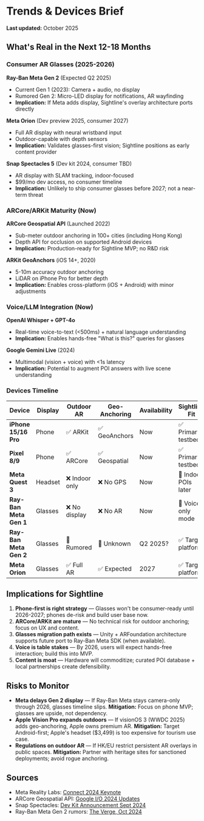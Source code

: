 # Trends & Devices Brief

**Last updated:** October 2025

## What's Real in the Next 12-18 Months

### Consumer AR Glasses (2025-2026)

**Ray-Ban Meta Gen 2** (Expected Q2 2025)
- Current Gen 1 (2023): Camera + audio, no display
- Rumored Gen 2: Micro-LED display for notifications, AR wayfinding
- **Implication:** If Meta adds display, Sightline's overlay architecture ports directly

**Meta Orion** (Dev preview 2025, consumer 2027)
- Full AR display with neural wristband input
- Outdoor-capable with depth sensors
- **Implication:** Validates glasses-first vision; Sightline positions as early content provider

**Snap Spectacles 5** (Dev kit 2024, consumer TBD)
- AR display with SLAM tracking, indoor-focused
- $99/mo dev access, no consumer timeline
- **Implication:** Unlikely to ship consumer glasses before 2027; not a near-term threat

### ARCore/ARKit Maturity (Now)

**ARCore Geospatial API** (Launched 2022)
- Sub-meter outdoor anchoring in 100+ cities (including Hong Kong)
- Depth API for occlusion on supported Android devices
- **Implication:** Production-ready for Sightline MVP; no R&D risk

**ARKit GeoAnchors** (iOS 14+, 2020)
- 5-10m accuracy outdoor anchoring
- LiDAR on iPhone Pro for better depth
- **Implication:** Enables cross-platform (iOS + Android) with minor adjustments

### Voice/LLM Integration (Now)

**OpenAI Whisper + GPT-4o**
- Real-time voice-to-text (<500ms) + natural language understanding
- **Implication:** Enables hands-free "What is this?" queries for glasses

**Google Gemini Live** (2024)
- Multimodal (vision + voice) with <1s latency
- **Implication:** Potential to augment POI answers with live scene understanding

### Devices Timeline

| Device | Display | Outdoor AR | Geo-Anchoring | Availability | Sightline Fit |
|--------|---------|-----------|---------------|--------------|---------------|
| **iPhone 15/16 Pro** | Phone | ✅ ARKit | ✅ GeoAnchors | Now | ✅ Primary testbed |
| **Pixel 8/9** | Phone | ✅ ARCore | ✅ Geospatial | Now | ✅ Primary testbed |
| **Meta Quest 3** | Headset | ❌ Indoor only | ❌ No GPS | Now | 🔶 Indoor POIs later |
| **Ray-Ban Meta Gen 1** | Glasses | ❌ No display | ❌ No AR | Now | 🔶 Voice-only mode |
| **Ray-Ban Meta Gen 2** | Glasses | 🔶 Rumored | 🔶 Unknown | Q2 2025? | ✅ Target platform |
| **Meta Orion** | Glasses | ✅ Full AR | ✅ Expected | 2027 | ✅ Target platform |

## Implications for Sightline

1. **Phone-first is right strategy** — Glasses won't be consumer-ready until 2026-2027; phones de-risk and build user base now.
2. **ARCore/ARKit are mature** — No technical risk for outdoor anchoring; focus on UX and content.
3. **Glasses migration path exists** — Unity + ARFoundation architecture supports future port to Ray-Ban Meta SDK (when available).
4. **Voice is table stakes** — By 2026, users will expect hands-free interaction; build this into MVP.
5. **Content is moat** — Hardware will commoditize; curated POI database + local partnerships create defensibility.

## Risks to Monitor

- **Meta delays Gen 2 display** — If Ray-Ban Meta stays camera-only through 2026, glasses timeline slips. **Mitigation:** Focus on phone MVP; glasses are upside, not dependency.
- **Apple Vision Pro expands outdoors** — If visionOS 3 (WWDC 2025) adds geo-anchoring, Apple owns premium AR. **Mitigation:** Target Android-first; Apple's headset ($3,499) is too expensive for tourism use case.
- **Regulations on outdoor AR** — If HK/EU restrict persistent AR overlays in public spaces. **Mitigation:** Partner with heritage sites for sanctioned deployments; avoid rogue anchoring.

## Sources

- Meta Reality Labs: [Connect 2024 Keynote](https://about.meta.com/realitylabs/)
- ARCore Geospatial API: [Google I/O 2024 Updates](https://developers.google.com/ar)
- Snap Spectacles: [Dev Kit Announcement Sept 2024](https://www.spectacles.com)
- Ray-Ban Meta Gen 2 rumors: [The Verge, Oct 2024](https://www.theverge.com/meta-smart-glasses)



